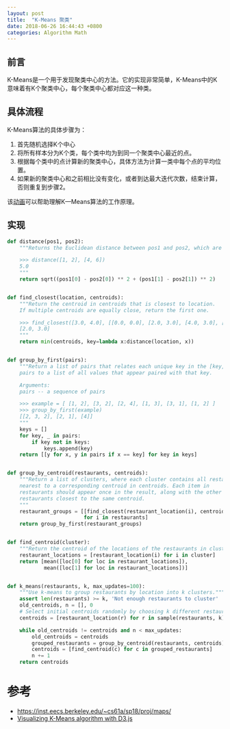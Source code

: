 ```yaml
---
layout: post
title:  "K-Means 聚类"
date: 2018-06-26 16:44:43 +0800
categories: Algorithm Math
---
```


## 前言

K-Means是一个用于发现聚类中心的方法。它的实现非常简单，K-Means中的K意味着有K个聚类中心，每个聚类中心都对应这一种类。

## 具体流程

K-Means算法的具体步骤为：

1. 首先随机选择K个中心
2. 将所有样本分为K个类，每个类中均为到同一个聚类中心最近的点。
3. 根据每个类中的点计算新的聚类中心，具体方法为计算一类中每个点的平均位置。
4. 如果新的聚类中心和之前相比没有变化，或者到达最大迭代次数，结束计算，否则重复到步骤2。

该[动画](http://tech.nitoyon.com/en/blog/2013/11/07/k-means/)可以帮助理解K—Means算法的工作原理。

## 实现

```python
def distance(pos1, pos2):
    """Returns the Euclidean distance between pos1 and pos2, which are pairs.

    >>> distance([1, 2], [4, 6])
    5.0
    """
    return sqrt((pos1[0] - pos2[0]) ** 2 + (pos1[1] - pos2[1]) ** 2)


def find_closest(location, centroids):
    """Return the centroid in centroids that is closest to location.
    If multiple centroids are equally close, return the first one.

    >>> find_closest([3.0, 4.0], [[0.0, 0.0], [2.0, 3.0], [4.0, 3.0], [5.0, 5.0]])
    [2.0, 3.0]
    """
    return min(centroids, key=lambda x:distance(location, x))


def group_by_first(pairs):
    """Return a list of pairs that relates each unique key in the [key, value]
    pairs to a list of all values that appear paired with that key.

    Arguments:
    pairs -- a sequence of pairs

    >>> example = [ [1, 2], [3, 2], [2, 4], [1, 3], [3, 1], [1, 2] ]
    >>> group_by_first(example)
    [[2, 3, 2], [2, 1], [4]]
    """
    keys = []
    for key, _ in pairs:
        if key not in keys:
            keys.append(key)
    return [[y for x, y in pairs if x == key] for key in keys]


def group_by_centroid(restaurants, centroids):
    """Return a list of clusters, where each cluster contains all restaurants
    nearest to a corresponding centroid in centroids. Each item in
    restaurants should appear once in the result, along with the other
    restaurants closest to the same centroid.
    """
    restaurant_groups = [[find_closest(restaurant_location(i), centroids), i]
                         for i in restaurants]
    return group_by_first(restaurant_groups)


def find_centroid(cluster):
    """Return the centroid of the locations of the restaurants in cluster."""
    restaurant_locations = [restaurant_location(i) for i in cluster]
    return [mean([loc[0] for loc in restaurant_locations]),
            mean([loc[1] for loc in restaurant_locations])]


def k_means(restaurants, k, max_updates=100):
    """Use k-means to group restaurants by location into k clusters."""
    assert len(restaurants) >= k, 'Not enough restaurants to cluster'
    old_centroids, n = [], 0
    # Select initial centroids randomly by choosing k different restaurants
    centroids = [restaurant_location(r) for r in sample(restaurants, k)]

    while old_centroids != centroids and n < max_updates:
        old_centroids = centroids
        grouped_restaurants = group_by_centroid(restaurants, centroids)
        centroids = [find_centroid(c) for c in grouped_restaurants]
        n += 1
    return centroids
```


# 参考
* <https://inst.eecs.berkeley.edu/~cs61a/sp18/proj/maps/>
* [Visualizing K-Means algorithm with D3.js](http://tech.nitoyon.com/en/blog/2013/11/07/k-means/)
